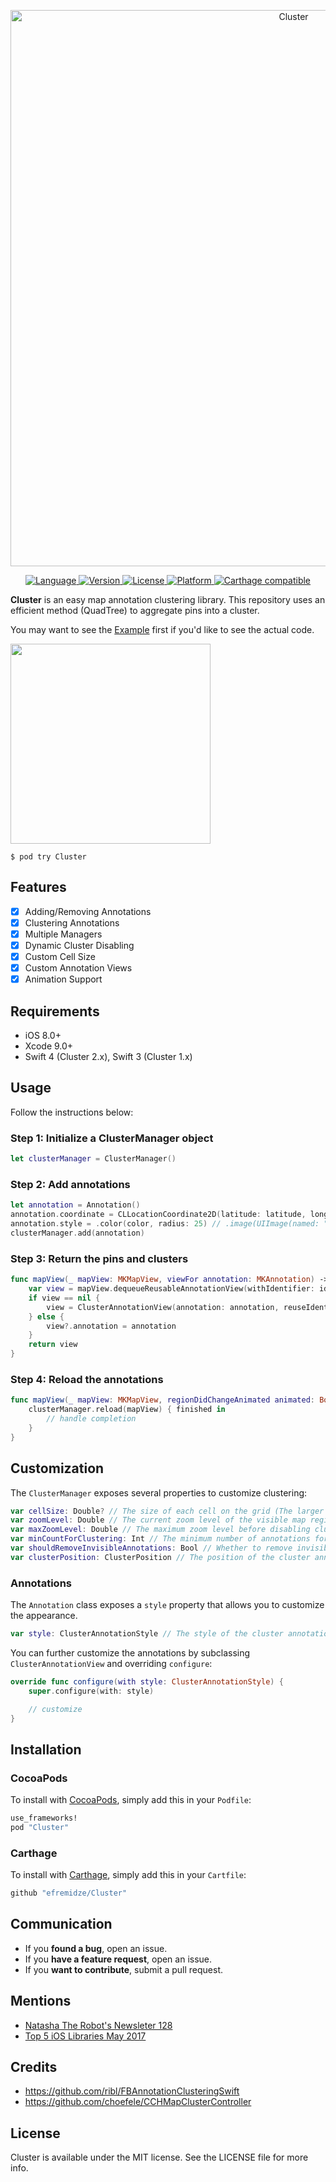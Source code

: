 <p align="center">
    <img src="https://github.com/efremidze/Cluster/blob/master/Images/logo.png" width="890" alt="Cluster" />
</p>

<p align="center">
<a href="https://swift.org" target="_blank">
<img alt="Language" src="https://img.shields.io/badge/Swift-4-orange.svg?style=flat">
</a>
<a href="http://cocoapods.org/pods/Cluster" target="_blank">
<img alt="Version" src="https://img.shields.io/cocoapods/v/Cluster.svg?style=flat">
</a>
<a href="http://cocoapods.org/pods/Cluster" target="_blank">
<img alt="License" src="https://img.shields.io/cocoapods/l/Cluster.svg?style=flat">
</a>
<a href="http://cocoapods.org/pods/Cluster" target="_blank">
<img alt="Platform" src="https://img.shields.io/cocoapods/p/Cluster.svg?style=flat">
</a>
<a href="https://github.com/Carthage/Carthage" target="_blank">
<img alt="Carthage compatible" src="https://img.shields.io/badge/Carthage-compatible-4BC51D.svg?style=flat">
</a>
</p>

**Cluster** is an easy map annotation clustering library. This repository uses an efficient method (QuadTree) to aggregate pins into a cluster.

You may want to see the [Example](Example/) first if you'd like to see the actual code.

<img src="https://raw.githubusercontent.com/efremidze/Cluster/master/Images/demo.gif" width="320">

```
$ pod try Cluster
```

## Features

- [x] Adding/Removing Annotations
- [x] Clustering Annotations
- [x] Multiple Managers
- [x] Dynamic Cluster Disabling
- [x] Custom Cell Size
- [x] Custom Annotation Views
- [x] Animation Support

## Requirements

- iOS 8.0+
- Xcode 9.0+
- Swift 4 (Cluster 2.x), Swift 3 (Cluster 1.x)

## Usage

Follow the instructions below:

### Step 1: Initialize a ClusterManager object

```swift
let clusterManager = ClusterManager()
```

### Step 2: Add annotations

```swift
let annotation = Annotation()
annotation.coordinate = CLLocationCoordinate2D(latitude: latitude, longitude: longitude)
annotation.style = .color(color, radius: 25) // .image(UIImage(named: "pin"))
clusterManager.add(annotation)
```

### Step 3: Return the pins and clusters

```swift
func mapView(_ mapView: MKMapView, viewFor annotation: MKAnnotation) -> MKAnnotationView? {
    var view = mapView.dequeueReusableAnnotationView(withIdentifier: identifier)
    if view == nil {
        view = ClusterAnnotationView(annotation: annotation, reuseIdentifier: identifier, style: style)
    } else {
        view?.annotation = annotation
    }
    return view
}
```

### Step 4: Reload the annotations

```swift
func mapView(_ mapView: MKMapView, regionDidChangeAnimated animated: Bool) {
    clusterManager.reload(mapView) { finished in
        // handle completion
    }
}
```

## Customization

The `ClusterManager` exposes several properties to customize clustering:

```swift
var cellSize: Double? // The size of each cell on the grid (The larger the size, the better the performance).
var zoomLevel: Double // The current zoom level of the visible map region.
var maxZoomLevel: Double // The maximum zoom level before disabling clustering.
var minCountForClustering: Int // The minimum number of annotations for a cluster. The default is `2`.
var shouldRemoveInvisibleAnnotations: Bool // Whether to remove invisible annotations. The default is `true`.
var clusterPosition: ClusterPosition // The position of the cluster annotation. The default is `.nearCenter`.
```

### Annotations

The `Annotation` class exposes a `style` property that allows you to customize the appearance.

```swift
var style: ClusterAnnotationStyle // The style of the cluster annotation view.
```

You can further customize the annotations by subclassing `ClusterAnnotationView` and overriding `configure`:

```swift
override func configure(with style: ClusterAnnotationStyle) {
    super.configure(with: style)

    // customize
}
```

## Installation

### CocoaPods
To install with [CocoaPods](http://cocoapods.org/), simply add this in your `Podfile`:
```ruby
use_frameworks!
pod "Cluster"
```

### Carthage
To install with [Carthage](https://github.com/Carthage/Carthage), simply add this in your `Cartfile`:
```ruby
github "efremidze/Cluster"
```

## Communication

- If you **found a bug**, open an issue.
- If you **have a feature request**, open an issue.
- If you **want to contribute**, submit a pull request.

## Mentions

- [Natasha The Robot's Newsleter 128](https://swiftnews.curated.co/issues/128#start)
- [Top 5 iOS Libraries May 2017](https://medium.cobeisfresh.com/top-5-ios-libraries-may-2017-6e3ac5077473)

## Credits

* https://github.com/ribl/FBAnnotationClusteringSwift
* https://github.com/choefele/CCHMapClusterController

## License

Cluster is available under the MIT license. See the LICENSE file for more info.
